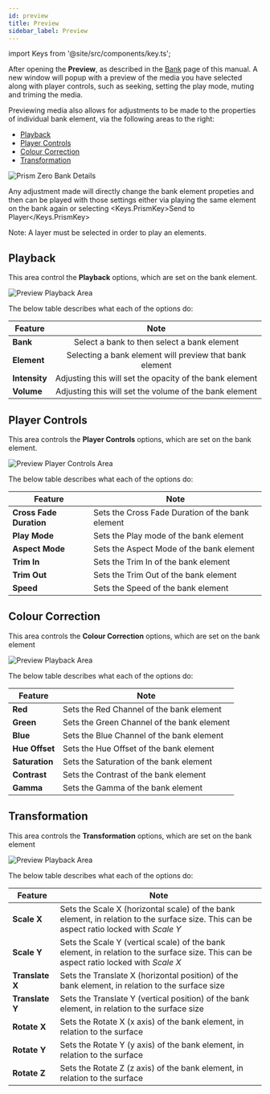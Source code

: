 ```yaml
---
id: preview
title: Preview
sidebar_label: Preview
---
```


import Keys from '@site/src/components/key.ts';

After opening the **Preview**, as described in the [Bank](../{{PRISM-APP-LOWER}}/play/bank) page of this manual. A new window will popup with a preview of the media you have selected along with player controls, such as seeking, setting the play mode, muting and triming the media.

Previewing media also allows for adjustments to be made to the properties of individual bank element, via the following areas to the right:

- [Playback](./preview#playback)
- [Player Controls](./preview#player-controls)
- [Colour Correction](./preview#colour-correction)
- [Transformation](./preview#Transformation)

![Prism Zero Bank Details](/prismdocs/images/{{PRISM-APP-LOWER}}-preview.png)

Any adjustment made will directly change the bank element propeties and then can be played with those settings either via playing the same element on the bank again or selecting <Keys.PrismKey>Send to Player</Keys.PrismKey>

<div style={{width: '100%', textAlign: 'center', fontStyle: 'italic'}}>Note: A layer must be selected in order to play an elements.</div>

## Playback

This area control the **Playback** options, which are set on the bank element.

![Preview Playback Area](/prismdocs/images/preview-playback.png)

The below table describes what each of the options do:

|   Feature     |  Note        |
|---------------|:------------:|
| **Bank**      | Select a bank to then select a bank element     |
| **Element**   | Selecting a bank element will preview that bank element |
| **Intensity** | Adjusting this will set the opacity of the bank element |
| **Volume**    | Adjusting this will set the volume of the bank element  |

## Player Controls

This area controls the **Player Controls** options, which are set on the bank element.

![Preview Player Controls Area](/prismdocs/images/preview-player-controls.png)

The below table describes what each of the options do:

|   Feature                    |  Note                                   |
|------------------------------|------------                           |
| **Cross Fade Duration**      | Sets the Cross Fade Duration of the bank element  |
| **Play Mode**                | Sets the Play mode of the bank element   |
| **Aspect Mode**              | Sets the Aspect Mode of the bank element |
| **Trim In**                  | Sets the Trim In of the bank element     |
| **Trim Out**                 | Sets the Trim Out of the bank element    |
| **Speed**                    | Sets the Speed of the bank element       | 


## Colour Correction

This area controls the **Colour Correction** options, which are set on the bank element

![Preview Playback Area](/prismdocs/images/preview-colour-correction.png)

The below table describes what each of the options do:

|   Feature      |  Note        |
|----------------|------------|
| **Red**        | Sets the Red Channel of the bank element |
| **Green**      | Sets the Green Channel of the bank element|
| **Blue**       | Sets the Blue Channel of the bank element |
| **Hue Offset** | Sets the Hue Offset of the bank element |
| **Saturation** | Sets the Saturation of the bank element |
| **Contrast**   | Sets the Contrast of the bank element |
| **Gamma**      | Sets the Gamma of the bank element |

## Transformation

This area controls the **Transformation** options, which are set on the bank element

![Preview Playback Area](/prismdocs/images/preview-transformation.png)

The below table describes what each of the options do:

|    Feature      |  Note      |
|-----------------|------------|
| **Scale X**     | Sets the Scale X (horizontal scale) of the bank element, in relation to the surface size. This can be aspect ratio locked with *Scale Y* |
| **Scale Y**     | Sets the Scale Y (vertical scale) of the bank element, in relation to the surface size. This can be aspect ratio locked with *Scale X* |
| **Translate X** | Sets the Translate X (horizontal position) of the bank element, in relation to the surface size |
| **Translate Y** | Sets the Translate Y (vertical position) of the bank element, in relation to the surface size |
| **Rotate X**    | Sets the Rotate X (x axis) of the bank element, in relation to the surface |
| **Rotate Y**    | Sets the Rotate Y (y axis) of the bank element, in relation to the surface |
| **Rotate Z**    | Sets the Rotate Z (z axis) of the bank element, in relation to the surface |
